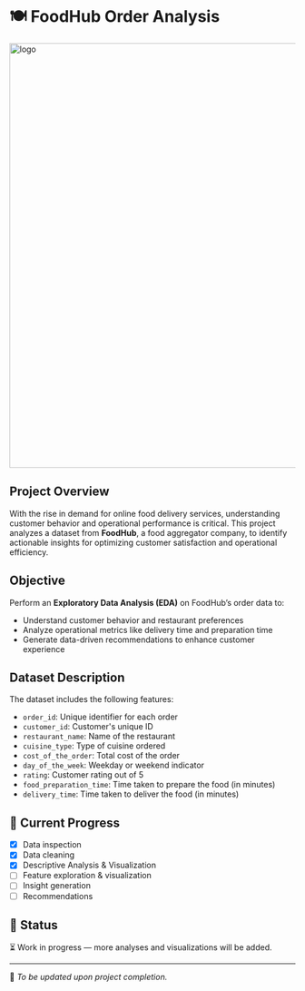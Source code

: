 # 🍽️ FoodHub Order Analysis

<img width="2046" height="748" alt="logo" src="https://github.com/user-attachments/assets/9ecb6ab0-3125-4e9e-9b1c-28b434cbcebc" />

## Project Overview
With the rise in demand for online food delivery services, understanding customer behavior and operational performance is critical. This project analyzes a dataset from **FoodHub**, a food aggregator company, to identify actionable insights for optimizing customer satisfaction and operational efficiency.

## Objective
Perform an **Exploratory Data Analysis (EDA)** on FoodHub’s order data to:
- Understand customer behavior and restaurant preferences
- Analyze operational metrics like delivery time and preparation time
- Generate data-driven recommendations to enhance customer experience

## Dataset Description
The dataset includes the following features:
- `order_id`: Unique identifier for each order
- `customer_id`: Customer's unique ID
- `restaurant_name`: Name of the restaurant
- `cuisine_type`: Type of cuisine ordered
- `cost_of_the_order`: Total cost of the order
- `day_of_the_week`: Weekday or weekend indicator
- `rating`: Customer rating out of 5
- `food_preparation_time`: Time taken to prepare the food (in minutes)
- `delivery_time`: Time taken to deliver the food (in minutes)

## 🧹 Current Progress
- [x] Data inspection
- [x] Data cleaning
- [x] Descriptive Analysis & Visualization
- [ ] Feature exploration & visualization
- [ ] Insight generation
- [ ] Recommendations

## 🚧 Status
⏳ Work in progress — more analyses and visualizations will be added.

---
📌 *To be updated upon project completion.*
